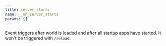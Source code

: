 ```yaml
---
title: server_starts
name: __on_server_starts
params: []
---
```


Event triggers after world is loaded and after all startup apps have started. It won't be triggered with `/reload`.
